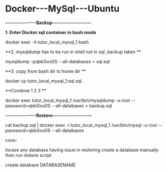 # Docker---MySql---Ubuntu

**---------------Backup-------------------**

**1. Enter Docker sql container in bash mode**

docker exec -it tutor_local_mysql_1 bash

**2. mysqldump has to be run in shell not in sql ,backup taken **

mysqldump -pqbbGos0S --all-databases > sql.sql

**3. copy from bash dir to home dir **

docker cp tutor_local_mysql_1:sql.sql . 


**Combine 1 2 3 **

docker exec tutor_local_mysql_1 /usr/bin/mysqldump -u root --password=qbbGos0S --all-databases > backup.sql

**---------------Restore-------------------**

cat backup.sql | docker exec -i tutor_local_mysql_1 /usr/bin/mysql -u root --password=qbbGos0S --all-databases



cons- 

Incase any database having issue in restoring create a database manually then run restore script 

create database DATABASENAME


